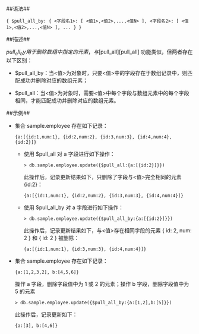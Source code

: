 
##语法##

```lang-json
{ $pull_all_by: { <字段名1>: [ <值1>,<值2>,...,<值N> ], <字段名2>: [ <值1>,<值2>,...,<值N> ], ... } }
```

##描述##

$pull_all_by 用于删除数组中指定的元素，与 [$pull_all][pull_all] 功能类似，但两者存在以下区别：

- $pull_all_by：当<值>为对象时，只要<值>中的字段存在于数组记录中，则匹配成功并删除对应的数组元素；

- $pull_all：当<值>为对象时，需要<值>中每个字段与数组元素中的每个字段相同，才能匹配成功并删除对应的数组元素。

##示例##

* 集合 sample.employee 存在如下记录：

   ```lang-json
   {a:[{id:1,num:1}, {id:2,num:2}, {id:3,num:3}, {id:4,num:4}, {id:2}]}
   ```

   * 使用 $pull_all 对 a 字段进行如下操作：


     ```lang-json
     > db.sample.employee.update({$pull_all:{a:[{id:2}]}})
     ```

     此操作后，记录更新结果如下，只删除了字段与<值>完全相同的元素{id:2}：

     ```lang-json
     {a:[{id:1,num:1}, {id:2,num:2}, {id:3,num:3}, {id:4,num:4}]}
     ```

   * 使用 $pull_all_by 对 a 字段进行如下操作：

     ```lang-json
     > db.sample.employee.update({$pull_all_by:{a:[{id:2}]}})
     ```

     此操作后，记录更新结果如下，与<值>存在相同字段的元素 { id: 2, num: 2 } 和 { id: 2 } 被删除：

     ```lang-json
     {a:[{id:1,num:1}, {id:3,num:3}, {id:4,num:4}]}
     ```

* 集合 sample.employee 存在如下记录：

   ```lang-json
   {a:[1,2,3,2], b:[4,5,6]}
   ```

   操作 a 字段，删除字段值中为 1 或 2 的元素；操作 b 字段，删除字段值中为 5 的元素

   ```lang-javascript
   > db.sample.employee.update({$pull_all_by:{a:[1,2],b:[5]}})
   ```

   此操作后，记录更新如下：

   ```lang-json
   {a:[3], b:[4,6]}
   ```



[^_^]:
    本文使用的所有引用及链接
[pull_all]:manual/Manual/Operator/Update_Operator/pull_all.md